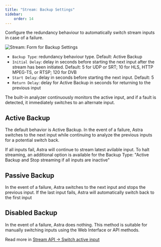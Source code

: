 ```yaml
---
title: "Stream: Backup Settings"
sidebar:
    order: 14
---
```


Configure the redundancy behaviour to automatically switch stream inputs in case of a failure.

![Stream: Form for Backup Settings](https://cdn.cesbo.com/help/astra/admin-guide/stream/backup.png)

- `Backup Type`: redundancy behaviour type. Default: Active Backup
- `Initial Delay`: delay in seconds before starting the next input after the stream has been initiated. Default: 5 for UDP or SRT; 10 for HLS, HTTP MPEG-TS, or RTSP; 120 for DVB
- `Start Delay`: delay in seconds before starting the next input. Default: 5
- `Return Delay`: delay for Active Backup in seconds for returning to the previous input

The built-in analyzer continuously monitors the active input, and if a fault is detected, it immediately switches to an alternate input.

## Active Backup

The default behavior is Active Backup. In the event of a failure, Astra switches to the next input while continuing to analyze the previous inputs for a potential switch back.

If all inputs fail, Astra will continue to stream latest avilable input. To halt streaming, an additional option is available for the Backup Type: "Active Backup and Stop streaming if all inputs are inactive"

## Passive Backup

In the event of a failure, Astra switches to the next input and stops the previous input. If the last input fails, Astra will automatically switch back to the first input

## Disabled Backup

In the event of a failure, Astra does nothing. This method is suitable for manually switching inputs using the Web Interface or API methods.

Read more in [Stream API → Switch active input](/en/astra/api/stream/#switch-active-input)
